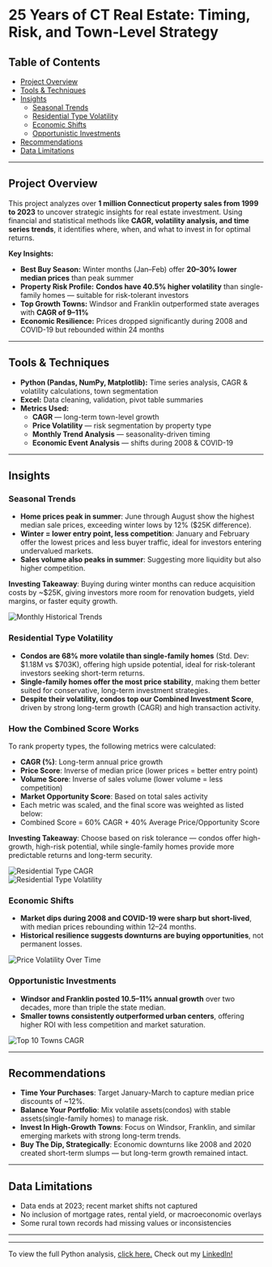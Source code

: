 # 25 Years of CT Real Estate: Timing, Risk, and Town-Level Strategy

## Table of Contents
- [Project Overview](#project-overview)
- [Tools & Techniques](#tools--techniques)
- [Insights](#insights)
  - [Seasonal Trends](#seasonal-trends)
  - [Residential Type Volatility](#residential-type-volatility)
  - [Economic Shifts](#economic-shifts)
  - [Opportunistic Investments](#opportunistic-investments)
- [Recommendations](#recommendations)
- [Data Limitations](#data-limitations)

---

##  Project Overview
This project analyzes over **1 million Connecticut property sales from 1999 to 2023** to uncover strategic insights for real estate investment. Using financial and statistical methods like **CAGR, volatility analysis, and time series trends**, it identifies where, when, and what to invest in for optimal returns.

**Key Insights:**
- **Best Buy Season:** Winter months (Jan–Feb) offer **20–30% lower median prices** than peak summer
- **Property Risk Profile:** **Condos have 40.5% higher volatility** than single-family homes — suitable for risk-tolerant investors
- **Top Growth Towns:** Windsor and Franklin outperformed state averages with **CAGR of 9–11%**
- **Economic Resilience:** Prices dropped significantly during 2008 and COVID-19 but rebounded within 24 months

---

##  Tools & Techniques
- **Python (Pandas, NumPy, Matplotlib):** Time series analysis, CAGR & volatility calculations, town segmentation
- **Excel:** Data cleaning, validation, pivot table summaries
- **Metrics Used:**
  - **CAGR** — long-term town-level growth
  - **Price Volatility** — risk segmentation by property type
  - **Monthly Trend Analysis** — seasonality-driven timing
  - **Economic Event Analysis** — shifts during 2008 & COVID-19

---

##  Insights

###  Seasonal Trends
- **Home prices peak in summer**: June through August show the highest median sale prices, exceeding winter lows by 12% ($25K difference).
- **Winter = lower entry point, less competition**: January and February offer the lowest prices and less buyer traffic, ideal for investors entering undervalued markets.
- **Sales volume also peaks in summer**: Suggesting more liquidity but also higher competition.

**Investing Takeaway**: Buying during winter months can reduce acquisition costs by ~$25K, giving investors more room for renovation budgets, yield margins, or faster equity growth. 


![Monthly Historical Trends](sale_volume_dual.png)

###  Residential Type Volatility
- **Condos are 68% more volatile than single-family homes** (Std. Dev: $1.18M vs $703K), offering high upside potential, ideal for risk-tolerant investors seeking short-term returns.
- **Single-family homes offer the most price stability**, making them better suited for conservative, long-term investment strategies.
- **Despite their volatility, condos top our Combined Investment Score**, driven by strong long-term growth (CAGR) and high transaction activity.

### How the Combined Score Works
To rank property types, the following metrics were calculated:
 - **CAGR (%)**: Long-term annual price growth
 - **Price Score**: Inverse of median price (lower prices = better entry point)
 - **Volume Score**: Inverse of sales volume (lower volume = less competition)
 - **Market Opportunity Score**: Based on total sales activity
 - Each metric was scaled, and the final score was weighted as listed below: 
 - Combined Score = 60% CAGR + 40% Average Price/Opportunity Score

**Investing Takeaway**: Choose based on risk tolerance — condos offer high-growth, high-risk potential, while single-family homes provide more predictable returns and long-term security.

![Residential Type CAGR](residential_best.png)  
![Residential Type Volatility](residential_volatility.png)

###  Economic Shifts
- **Market dips during 2008 and COVID-19 were sharp but short-lived**, with median prices rebounding within 12–24 months.
- **Historical resilience suggests downturns are buying opportunities**, not permanent losses.

![Price Volatility Over Time](volatility_shift.png)

###  Opportunistic Investments
- **Windsor and Franklin posted 10.5–11% annual growth** over two decades, more than triple the state median.
- **Smaller towns consistently outperformed urban centers**, offering higher ROI with less competition and market saturation.

![Top 10 Towns CAGR](town_cagr.png)

---

##  Recommendations
- **Time Your Purchases**: Target January-March to capture median price discounts of ~12%.
- **Balance Your Portfolio**: Mix volatile assets(condos) with stable assets(single-family homes) to manage risk. 
- **Invest In High-Growth Towns**: Focus on Windsor, Franklin, and similar emerging markets with strong long-term trends.
- **Buy The Dip, Strategically**: Economic downturns like 2008 and 2020 created short-term slumps — but long-term growth remained intact.

---

##  Data Limitations
- Data ends at 2023; recent market shifts not captured
- No inclusion of mortgage rates, rental yield, or macroeconomic overlays
- Some rural town records had missing values or inconsistencies

---
---

To view the full Python analysis, [click here.](https://github.com/amontaywelch/ct_real_estate/blob/main/CTrealestate%20(2).ipynb)
Check out my [LinkedIn!](https://www.linkedin.com/in/amontaywelch/)
